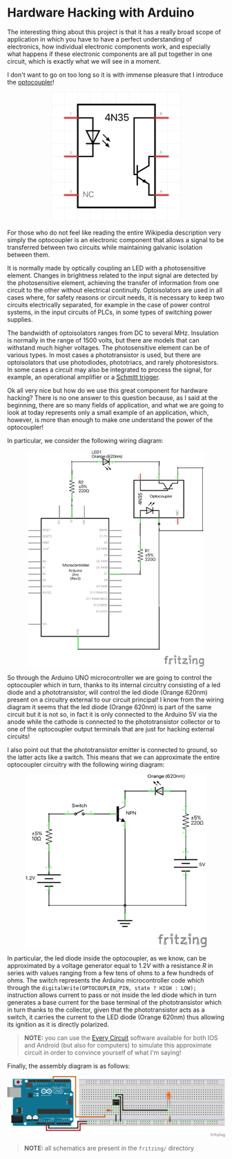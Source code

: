 # Hardware Hacking with Arduino

The interesting thing about this project is that it has a really broad scope of application in which you have to have a perfect understanding of electronics, how individual electronic components work, and especially what happens if these electronic components are all put together in one circuit, which is exactly what we will see in a moment.

I don't want to go on too long so it is with immense pleasure that I introduce the [optocoupler](https://en.wikipedia.org/wiki/Opto-isolator)!

<p align="center">
    <img src="imgs/optocoupler.png" height="300">
</p>

For those who do not feel like reading the entire Wikipedia description very simply the optocoupler is an electronic component that allows a signal to be transferred between two circuits while maintaining galvanic isolation between them.

It is normally made by optically coupling an LED with a photosensitive element. Changes in brightness related to the input signal are detected by the photosensitive element, achieving the transfer of information from one circuit to the other without electrical continuity. Optoisolators are used in all cases where, for safety reasons or circuit needs, it is necessary to keep two circuits electrically separated, for example in the case of power control systems, in the input circuits of PLCs, in some types of switching power supplies.

The bandwidth of optoisolators ranges from DC to several MHz. Insulation is normally in the range of 1500 volts, but there are models that can withstand much higher voltages. The photosensitive element can be of various types. In most cases a phototransistor is used, but there are optoisolators that use photodiodes, phototriacs, and rarely photoresistors. In some cases a circuit may also be integrated to process the signal, for example, an operational amplifier or a [Schmitt trigger](https://en.wikipedia.org/wiki/Schmitt_trigger).

Ok all very nice but how do we use this great component for hardware hacking? There is no one answer to this question because, as I said at the beginning, there are so many fields of application, and what we are going to look at today represents only a small example of an application, which, however, is more than enough to make one understand the power of the optocoupler!

In particular, we consider the following wiring diagram:

<p align="center">
    <img src="imgs/wiring-diagram.png" height="500">
</p>

So through the Arduino UNO microcontroller we are going to control the optocoupler which in turn, thanks to its internal circuitry consisting of a led diode and a phototransistor, will control the led diode (Orange 620nm) present on a circuitry external to our circuit principal! I know from the wiring diagram it seems that the led diode (Orange 620nm) is part of the same circuit but it is not so, in fact it is only connected to the Arduino 5V via the anode while the cathode is connected to the phototransistor collector or to one of the optocoupler output terminals that are just for hacking external circuits!

I also point out that the phototransistor emitter is connected to ground, so the latter acts like a switch. This means that we can approximate the entire optocoupler circuitry with the following wiring diagram:

<p align="center">
    <img src="imgs/wiring-approx-diagram.png" height="400">
</p>

In particular, the led diode inside the optocoupler, as we know, can be approximated by a voltage generator equal to $1.2V$ with a resistance $R$ in series with values ​​ranging from a few tens of ohms to a few hundreds of ohms. The switch represents the Arduino microcontroller code which through the ```digitalWrite(OPTOCOUPLER_PIN, state ? HIGH : LOW);``` instruction allows current to pass or not inside the led diode which in turn generates a base current for the base terminal of the phototransistor which in turn thanks to the collector, given that the phototransistor acts as a switch, it carries the current to the LED diode (Orange 620nm) thus allowing its ignition as it is directly polarized.

>**NOTE:** you can use the [Every Circuit](https://everycircuit.com/) software available for both IOS and Android (but also for computers) to simulate this approximate circuit in order to convince yourself of what I'm saying!

Finally, the assembly diagram is as follows:

<p align="center">
    <img src="imgs/assembly-diagram.png">
</p>

>**NOTE:** all schematics are present in the ```fritzing/``` directory